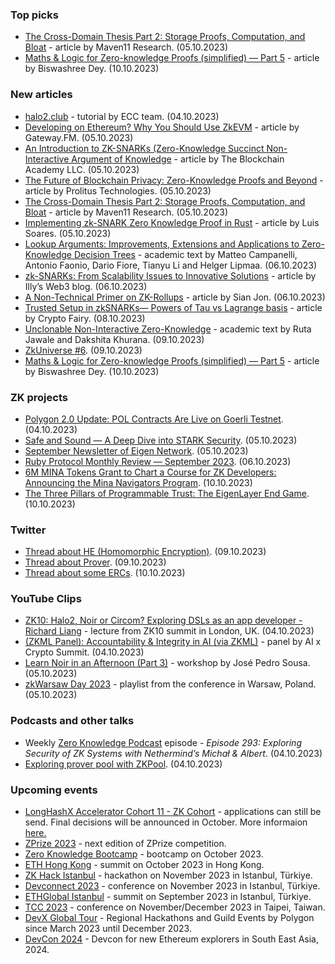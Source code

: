 ### Top picks
* [The Cross-Domain Thesis Part 2: Storage Proofs, Computation, and Bloat](https://maven11.mirror.xyz/3NqfzBemyvI9a0fhun7flOc20oq5XlXzOqphvKk5pxs) - article by Maven11 Research. (05.10.2023)
* [Maths & Logic for Zero-knowledge Proofs (simplified) — Part 5](https://medium.com/@biswashreedey/maths-logic-for-zero-knowledge-proofs-simplified-part-5-e081936ce77b) - article by Biswashree Dey. (10.10.2023)

### New articles 
* [halo2.club](https://github.com/halo2club/halo2club.github.io/tree/main/docs) - tutorial by ECC team. (04.10.2023)
* [Developing on Ethereum? Why You Should Use ZkEVM](https://gatewayfm.medium.com/developing-on-ethereum-why-you-should-use-zkevm-20afdf7885cb) - article by Gateway.FM. (05.10.2023)
* [An Introduction to ZK-SNARKs (Zero-Knowledge Succinct Non-Interactive Argument of Knowledge](https://medium.com/the-blockchain-academy/an-introduction-to-zk-snarks-zero-knowledge-succinct-non-interactive-argument-of-knowledge-5ff763ce8e53) - article by The Blockchain Academy LLC. (05.10.2023)
* [The Future of Blockchain Privacy: Zero-Knowledge Proofs and Beyond](https://medium.com/@Prolitus01/the-future-of-blockchain-privacy-zero-knowledge-proofs-and-beyond-35fe947703ed) - article by Prolitus Technologies. (05.10.2023)
* [The Cross-Domain Thesis Part 2: Storage Proofs, Computation, and Bloat](https://maven11.mirror.xyz/3NqfzBemyvI9a0fhun7flOc20oq5XlXzOqphvKk5pxs) - article by Maven11 Research. (05.10.2023)
* [Implementing zk-SNARK Zero Knowledge Proof in Rust](https://medium.com/coinmonks/implementing-zk-snark-zero-knowledge-proof-in-rust-755c1c417844) - article by Luis Soares. (05.10.2023)
* [Lookup Arguments: Improvements, Extensions and Applications to Zero-Knowledge Decision Trees](https://eprint.iacr.org/2023/1518.pdf) - academic text by Matteo Campanelli, Antonio Faonio, Dario Fiore, Tianyu Li and Helger Lipmaa. (06.10.2023)
* [zk-SNARKs: From Scalability Issues to Innovative Solutions](https://web3illy.medium.com/zk-snarks-from-scalability-issues-to-innovative-solutions-ee016376711e) - article by Illy’s Web3 blog. (06.10.2023)
* [A Non-Technical Primer on ZK-Rollups](https://medium.com/bankless-dao/a-non-technical-primer-on-zk-rollups-650a5ec4914f) - article by Sian Jon. (06.10.2023)
* [Trusted Setup in zkSNARKs— Powers of Tau vs Lagrange basis](https://medium.com/@cryptofairy/trusted-setup-in-zksnarks-powers-of-tau-vs-lagrange-basis-7f12978f1eb9) - article by Crypto Fairy. (08.10.2023)
* [Unclonable Non-Interactive Zero-Knowledge](https://eprint.iacr.org/2023/1532.pdf) - academic text by Ruta Jawale and Dakshita Khurana. (09.10.2023)
* [ZkUniverse #6](https://medium.com/@ZkCampus/zkuniverse-6-acb6f677b86c). (09.10.2023)
* [Maths & Logic for Zero-knowledge Proofs (simplified) — Part 5](https://medium.com/@biswashreedey/maths-logic-for-zero-knowledge-proofs-simplified-part-5-e081936ce77b) - article by Biswashree Dey. (10.10.2023)

### ZK projects
* [Polygon 2.0 Update: POL Contracts Are Live on Goerli Testnet](https://polygon.technology/blog/polygon-2-0-update-pol-contracts-are-live-on-testnet). (04.10.2023)
* [Safe and Sound — A Deep Dive into STARK Security](https://medium.com/starkware/safe-and-sound-a-deep-dive-into-stark-security-0974af65b2e1). (05.10.2023)
* [September Newsletter of Eigen Network](https://eigenlab.medium.com/september-newsletter-of-eigen-network-843322138946). (05.10.2023)
* [Ruby Protocol Monthly Review — September 2023](https://rubyprotocol.medium.com/ruby-protocol-monthly-review-september-2023-fc3330198a40). (06.10.2023)
* [6M MINA Tokens Grant to Chart a Course for ZK Developers: Announcing the Mina Navigators Program](https://minaprotocol.com/blog/mina-navigators-zk-grants-program). (10.10.2023)
* [The Three Pillars of Programmable Trust: The EigenLayer End Game](https://www.blog.eigenlayer.xyz/the-three-dimensions-of-programmable-trust/). (10.10.2023)

### Twitter
* [Thread about HE (Homomorphic Encryption)](https://twitter.com/zerokn0wledge_/status/1711387256756347121). (09.10.2023)
* [Thread about Prover](https://twitter.com/taikoxyz/status/1711462018950324228). (09.10.2023)
* [Thread about some ERCs](https://twitter.com/JayLovesPotato/status/1711567432295624977). (10.10.2023)

### YouTube Clips
* [ZK10: Halo2, Noir or Circom? Exploring DSLs as an app developer - Richard Liang](https://www.youtube.com/watch?v=5YVWfj9ALF4) - lecture from ZK10 summit in London, UK. (04.10.2023)
* [(ZKML Panel): Accountability & Integrity in AI (via ZKML)](https://zuzalu.streameth.org/session/753) - panel by AI x Crypto Summit. (04.10.2023)
* [Learn Noir in an Afternoon (Part 3)](https://www.youtube.com/watch?v=4XnczyX8qC4) - workshop by José Pedro Sousa. (05.10.2023)
* [zkWarsaw Day 2023](https://www.youtube.com/playlist?list=PLJRON9_GcTSxnOYguvWuxTDnLuVFcWPrz) - playlist from the conference in Warsaw, Poland. (05.10.2023)

### Podcasts and other talks
* Weekly [Zero Knowledge Podcast](https://zeroknowledge.fm/293-2/) episode - *Episode 293: Exploring Security of ZK Systems with Nethermind’s Michał & Albert*. (04.10.2023) 
* [Exploring prover pool with ZKPool](https://twitter.com/taikoxyz/status/1709493060948648188). (04.10.2023)

### Upcoming events
* [LongHashX Accelerator Cohort 11 - ZK Cohort](https://longhashventures.typeform.com/ZKCohort?typeform-source=t.co) - applications can still be send. Final decisions will be announced in October. More informaion [here.](https://www.longhash.vc/accelerator/zk-accelerator/)
* [ZPrize 2023](https://www.zprize.io/#2023) - next edition of ZPrize competition.
* [Zero Knowledge Bootcamp](https://www.rareskills.io/) - bootcamp on October 2023.
* [ETH Hong Kong](https://www.ethhongkong.co/) - summit on October 2023 in Hong Kong.
* [ZK Hack Istanbul](https://www.zkistanbul.com/) - hackathon on November 2023 in Istanbul, Türkiye.
* [Devconnect 2023](https://devconnect.org/) - conference on November 2023 in Istanbul, Türkiye.
* [ETHGlobal Istanbul](https://ethglobal.com/events/istanbul) - summit on September 2023 in Istanbul, Türkiye.
* [TCC 2023](https://tcc.iacr.org/2023/) - conference on November/December 2023 in Taipei, Taiwan.
* [DevX Global Tour](https://polygon.technology/blog/polygon-labs-announces-devx-global-tour) - Regional Hackathons and Guild Events by Polygon since March 2023 until December 2023.
* [DevCon 2024](https://devcon.org/) - Devcon for new Ethereum explorers in South East Asia, 2024.
